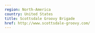 ```yaml
---
region: North-America
country: United States
title: Scottsdale Groovy Brigade
href: http://www.scottsdale-groovy.com/
---
```

